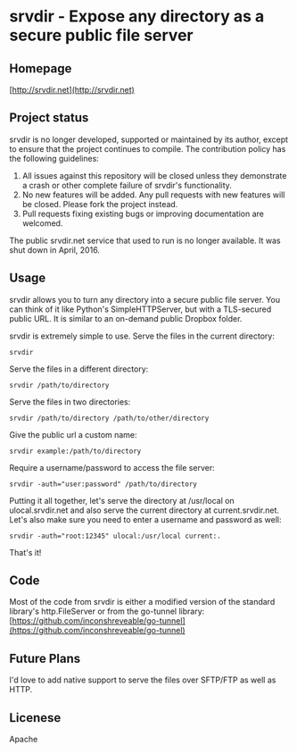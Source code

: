 # srvdir - Expose any directory as a secure public file server

## Homepage
[http://srvdir.net](http://srvdir.net)

## Project status

srvdir is no longer developed, supported or maintained by its author, except to ensure that the project continues to compile. The contribution policy has the following guidelines:

1. All issues against this repository will be closed unless they demonstrate a crash or other complete failure of srvdir's functionality.
2. No new features will be added. Any pull requests with new features will be closed. Please fork the project instead.
3. Pull requests fixing existing bugs or improving documentation are welcomed.

The public srvdir.net service that used to run is no longer available. It was shut down in April, 2016.

## Usage
srvdir allows you to turn any directory into a secure public file server. You can think of it like Python's SimpleHTTPServer, but with a TLS-secured public URL. It is similar to an on-demand public Dropbox folder.

srvdir is extremely simple to use. Serve the files in the current directory:

    srvdir

Serve the files in a different directory:

    srvdir /path/to/directory

Serve the files in two directories:

    srvdir /path/to/directory /path/to/other/directory

Give the public url a custom name:

    srvdir example:/path/to/directory

Require a username/password to access the file server:

    srvdir -auth="user:password" /path/to/directory

Putting it all together, let's serve the directory at /usr/local on ulocal.srvdir.net and also serve the current directory at current.srvdir.net. Let's also make sure you need to enter a username and password as well:

    srvdir -auth="root:12345" ulocal:/usr/local current:.

That's it!

## Code
Most of the code from srvdir is either a modified version of the standard library's http.FileServer or from the go-tunnel library: [https://github.com/inconshreveable/go-tunnel](https://github.com/inconshreveable/go-tunnel)

## Future Plans
I'd love to add native support to serve the files over SFTP/FTP as well as HTTP.

## Licenese
Apache
